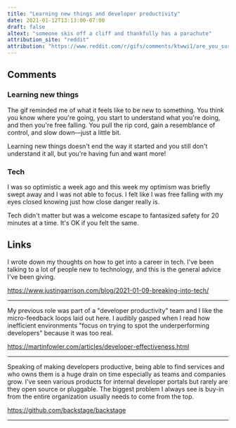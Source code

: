 ```yaml
---
title: "Learning new things and developer productivity"
date: 2021-01-12T13:13:00-07:00
draft: false
altext: "someone skis off a cliff and thankfully has a parachute"
attribution_site: "reddit"
attribution: "https://www.reddit.com/r/gifs/comments/ktwwi1/are_you_sure_this_is_the_easy_run"
---
```


## Comments

### Learning new things
The gif reminded me of what it feels like to be new to something.
You think you know where you're going, you start to understand what you're doing, and then you're free falling.
You pull the rip cord, gain a resemblance of control, and slow down—just a little bit.

Learning new things doesn't end the way it started and you still don't understand it all, but you're having fun and want more!

### Tech

I was so optimistic a week ago and this week my optimism was briefly swept away and I was not able to focus.
I felt like I was free falling with my eyes closed knowing just how close danger really is.

Tech didn't matter but was a welcome escape to fantasized safety for 20 minutes at a time.
It's OK if you felt the same.

## Links

I wrote down my thoughts on how to get into a career in tech.
I've been talking to a lot of people new to technology, and this is the general advice I've been giving.

https://www.justingarrison.com/blog/2021-01-09-breaking-into-tech/

---

My previous role was part of a "developer productivity" team and I like the micro-feedback loops laid out here.
I audibly gasped when I read how inefficient environments "focus on trying to spot the underperforming developers" because it was too real.

https://martinfowler.com/articles/developer-effectiveness.html

---

Speaking of making developers productive, being able to find services and who owns them is a huge drain on time especially as teams and companies grow.
I've seen various products for internal developer portals but rarely are they open source or pluggable.
The biggest problem I always see is buy-in from the entire organization usually needs to come from the top.

https://github.com/backstage/backstage

---